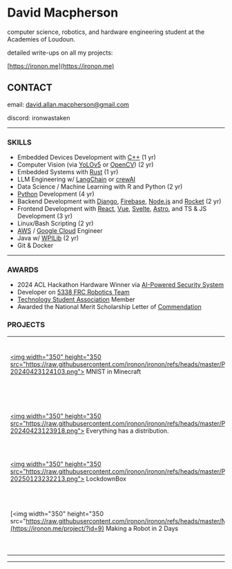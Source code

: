 # David Macpherson
computer science, robotics, and hardware engineering student at the Academies of Loudoun.

detailed write-ups on all my projects:

[https://ironon.me](https://ironon.me)

## CONTACT
email: david.allan.macpherson@gmail.com

discord: ironwastaken

---

### SKILLS
- Embedded Devices Development with [C++](https://cplusplus.com/) (1 yr)
- Computer Vision (via [YoLOv5](https://pytorch.org/hub/ultralytics_yolov5/) or [OpenCV](https://opencv.org/)) (2 yr)
- Embedded Systems with [Rust](https://www.rust-lang.org/) (1 yr)
- LLM Engineering w/ [LangChain](https://www.langchain.com/) or [crewAI](https://github.com/crewAIInc/crewAI)
- Data Science / Machine Learning with R and Python (2 yr)
- [Python](https://www.python.org/) Development (4 yr)
- Backend Development with [Django](https://www.djangoproject.com/), [Firebase](https://firebase.google.com/), [Node.js](https://nodejs.org/en) and [Rocket](https://rocket.rs/) (2 yr)
- Frontend Development with [React](https://react.dev/), [Vue](https://vuejs.org/), [Svelte](https://svelte.dev/), [Astro](https://astro.build/), and TS & JS Development (3 yr)
- Linux/Bash Scripting (2 yr)
- [AWS](https://aws.amazon.com/free/?gclid=Cj0KCQiA19e8BhCVARIsALpFMgFLalufepf49NAYFMhE7QG8jc1ZS39Duuio7ma7U1MbNVND7U58uGgaAo65EALw_wcB&trk=6a4c3e9d-cdc9-4e25-8dd9-2bd8d15afbca&sc_channel=ps&ef_id=Cj0KCQiA19e8BhCVARIsALpFMgFLalufepf49NAYFMhE7QG8jc1ZS39Duuio7ma7U1MbNVND7U58uGgaAo65EALw_wcB:G:s&s_kwcid=AL!4422!3!651751059783!e!!g!!aws!19852662197!145019195897) / [Google Cloud](https://cloud.google.com/gcp?utm_source=google&utm_medium=cpc&utm_campaign=na-US-all-en-dr-bkws-all-all-trial-e-dr-1710134&utm_content=text-ad-none-any-DEV_c-CRE_665735450627-ADGP_Hybrid+%7C+BKWS+-+EXA+%7C+Txt-Core-Google+Cloud-KWID_43700081237254438-kwd-6458750523&utm_term=KW_google%20cloud-ST_google+cloud&gad_source=1&gclid=Cj0KCQiA19e8BhCVARIsALpFMgHlO3WdQyLGcELAYNbm1_JKIt5w6ehpQe2TRKT0Wip4ARCAJXrqt6MaAiAXEALw_wcB&gclsrc=aw.ds) Engineer
- Java w/ [WPILib](https://docs.wpilib.org/en/stable/index.html) (2 yr)
- Git & Docker 


---

### AWARDS
- 2024 ACL Hackathon Hardware Winner via [AI-Powered Security System](https://github.com/ironon/ACLHacks2024)
- Developer on [5338 FRC Robotics Team](https://github.com/roboloco-5338)
- [Technology Student Association](https://tsaweb.org/) Member
- Awarded the National Merit Scholarship Letter of [Commendation](https://www.nationalmerit.org/s/1758/interior.aspx?sid=1758&gid=2&pgid=1881) 


### PROJECTS


|     |     |     |
|-----|-----|-----|
|  [<img width="350" height="350 src="https://raw.githubusercontent.com/ironon/ironon/refs/heads/master/Pasted image 20240423124103.png">](https://ironon.me/project/?id=0) MNIST in Minecraft  |  [<img width="350" src="https://raw.githubusercontent.com/ironon/ironon/refs/heads/master/Pasted image 20240423125338.png">](https://ironon.me/project/?id=1)  AutoNote: Automatic Flashcard Creation |   [<img width="350" src="https://raw.githubusercontent.com/ironon/ironon/refs/heads/master/Pasted image 20240423111320.png">](https://ironon.me/project/?id=2) Custom Documentation System |
|  [<img width="350" height="350 src="https://raw.githubusercontent.com/ironon/ironon/refs/heads/master/Pasted image 20240423123918.png">](https://ironon.me/project/?id=3) Everything has a distribution.  |  [<img width="350" src="https://raw.githubusercontent.com/ironon/ironon/refs/heads/master/Pasted image 20240723135140.png">](https://ironon.me/project/?id=4)  Reverse Engineering my Virtual Personal Trainer |   [<img width="350" src="https://raw.githubusercontent.com/ironon/ironon/refs/heads/master/NoImage.png">](https://ironon.me/project/?id=5) BestBowl |
|  [<img width="350" height="350 src="https://raw.githubusercontent.com/ironon/ironon/refs/heads/master/Pasted image 20250123232213.png">](https://ironon.me/project/?id=6) LockdownBox  |  [<img width="350" src="https://raw.githubusercontent.com/ironon/ironon/refs/heads/master/Pasted image 20250123232846.png">](https://ironon.me/project/?id=7)  Automatic Problem Solver |   [<img width="350" src="https://raw.githubusercontent.com/ironon/ironon/refs/heads/master/Ray Intersection with Rectangle .excalidraw">](https://ironon.me/project/?id=8) DevLog - Computer Graphics from Scratch |
|  [<img width="350" height="350 src="https://raw.githubusercontent.com/ironon/ironon/refs/heads/master/NoImage.png">](https://ironon.me/project/?id=9) Making a Robot in 2 Days  |  [<img width="350" src="https://raw.githubusercontent.com/ironon/ironon/refs/heads/master/NoImage.png">](https://ironon.me/project/?id=10)  Projectile Motion w/ Euler's Method |   |


---